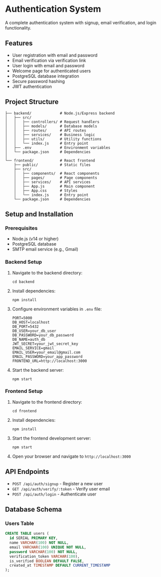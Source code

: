 # Authentication System

A complete authentication system with signup, email verification, and login functionality.

## Features

- User registration with email and password
- Email verification via verification link
- User login with email and password
- Welcome page for authenticated users
- PostgreSQL database integration
- Secure password hashing
- JWT authentication

## Project Structure

```
├── backend/             # Node.js/Express backend
│   ├── src/
│   │   ├── controllers/ # Request handlers
│   │   ├── models/      # Database models
│   │   ├── routes/      # API routes
│   │   ├── services/    # Business logic
│   │   ├── utils/       # Utility functions
│   │   └── index.js     # Entry point
│   ├── .env             # Environment variables
│   └── package.json     # Dependencies
│
└── frontend/            # React frontend
    ├── public/          # Static files
    ├── src/
    │   ├── components/  # React components
    │   ├── pages/       # Page components
    │   ├── services/    # API services
    │   ├── App.js       # Main component
    │   ├── App.css      # Styles
    │   └── index.js     # Entry point
    └── package.json     # Dependencies
```

## Setup and Installation

### Prerequisites

- Node.js (v14 or higher)
- PostgreSQL database
- SMTP email service (e.g., Gmail)

### Backend Setup

1. Navigate to the backend directory:
   ```
   cd backend
   ```

2. Install dependencies:
   ```
   npm install
   ```

3. Configure environment variables in `.env` file:
   ```
   PORT=5000
   DB_HOST=localhost
   DB_PORT=5432
   DB_USER=your_db_user
   DB_PASSWORD=your_db_password
   DB_NAME=auth_db
   JWT_SECRET=your_jwt_secret_key
   EMAIL_SERVICE=gmail
   EMAIL_USER=your_email@gmail.com
   EMAIL_PASSWORD=your_app_password
   FRONTEND_URL=http://localhost:3000
   ```

4. Start the backend server:
   ```
   npm start
   ```

### Frontend Setup

1. Navigate to the frontend directory:
   ```
   cd frontend
   ```

2. Install dependencies:
   ```
   npm install
   ```

3. Start the frontend development server:
   ```
   npm start
   ```

4. Open your browser and navigate to `http://localhost:3000`

## API Endpoints

- `POST /api/auth/signup` - Register a new user
- `GET /api/auth/verify/:token` - Verify user email
- `POST /api/auth/login` - Authenticate user

## Database Schema

### Users Table

```sql
CREATE TABLE users (
  id SERIAL PRIMARY KEY,
  name VARCHAR(100) NOT NULL,
  email VARCHAR(100) UNIQUE NOT NULL,
  password VARCHAR(100) NOT NULL,
  verification_token VARCHAR(100),
  is_verified BOOLEAN DEFAULT FALSE,
  created_at TIMESTAMP DEFAULT CURRENT_TIMESTAMP
);
```